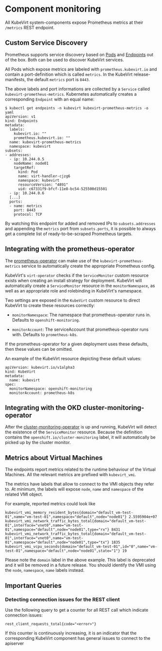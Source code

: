 # Component monitoring

All KubeVirt system-components expose Prometheus metrics at their
`/metrics` REST endpoint.

## Custom Service Discovery

Prometheus supports service discovery based on
[Pods](https://prometheus.io/docs/prometheus/latest/configuration/configuration/#pod)
and
[Endpoints](https://prometheus.io/docs/prometheus/latest/configuration/configuration/#endpoints)
out of the box. Both can be used to discover KubeVirt services.

All Pods which expose metrics are labeled with `prometheus.kubevirt.io`
and contain a port-definition which is called `metrics`. In the KubeVirt
release-manifests, the default `metrics` port is `8443`.

The above labels and port informations are collected by a `Service`
called `kubevirt-prometheus-metrics`. Kubernetes automatically creates a
corresponding `Endpoint` with an equal name:

    $ kubectl get endpoints -n kubevirt kubevirt-prometheus-metrics -o yaml
    apiVersion: v1
    kind: Endpoints
    metadata:
      labels:
        kubevirt.io: ""
        prometheus.kubevirt.io: ""
      name: kubevirt-prometheus-metrics
      namespace: kubevirt
    subsets:
    - addresses:
      - ip: 10.244.0.5
        nodeName: node01
        targetRef:
          kind: Pod
          name: virt-handler-cjzg6
          namespace: kubevirt
          resourceVersion: "4891"
          uid: c67331f9-bfcf-11e8-bc54-525500d15501
      - ip: 10.244.0.6
      [...]
      ports:
      - name: metrics
        port: 8443
        protocol: TCP

By watching this endpoint for added and removed IPs to
`subsets.addresses` and appending the `metrics` port from
`subsets.ports`, it is possible to always get a complete list of
ready-to-be-scraped Prometheus targets.

## Integrating with the prometheus-operator

The [prometheus-operator](https://github.com/coreos/prometheus-operator)
can make use of the `kubevirt-prometheus-metrics` service to
automatically create the appropriate Prometheus config.

KubeVirt's `virt-operator` checks if the `ServiceMonitor` custom
resource exists when creating an install strategy for deployment.
KubeVirt will automatically create a `ServiceMonitor` resource in the
`monitorNamespace`, as well as an appropriate role and rolebinding in
KubeVirt's namespace.

Two settings are exposed in the `KubeVirt` custom resource to direct
KubeVirt to create these resources correctly:

-   `monitorNamespace`: The namespace that prometheus-operator runs in.
    Defaults to `openshift-monitoring`.

-   `monitorAccount`: The serviceAccount that prometheus-operator runs
    with. Defaults to `prometheus-k8s`.

If the prometheus-operator for a given deployment uses these defaults,
then these values can be omitted.

An example of the KubeVirt resource depicting these default values:

    apiVersion: kubevirt.io/v1alpha3
    kind: KubeVirt
    metadata:
      name: kubevirt
    spec:
      monitorNamespace: openshift-monitoring
      monitorAccount: prometheus-k8s

## Integrating with the OKD cluster-monitoring-operator

After the
[cluster-monitoring-operator](https://github.com/openshift/cluster-monitoring-operator)
is up and running, KubeVirt will detect the existence of the
`ServiceMonitor` resource. Because the definition contains the
`openshift.io/cluster-monitoring` label, it will automatically be picked
up by the cluster monitor.

## Metrics about Virtual Machines

The endpoints report metrics related to the runtime behaviour of the
Virtual Machines. All the relevant metrics are prefixed with
`kubevirt_vmi`.

The metrics have labels that allow to connect to the VMI objects they
refer to. At minimum, the labels will expose `node`, `name` and
`namespace` of the related VMI object.

For example, reported metrics could look like

```
kubevirt_vmi_memory_resident_bytes{domain="default_vm-test-01",name="vm-test-01",namespace="default",node="node01"} 2.5595904e+07
kubevirt_vmi_network_traffic_bytes_total{domain="default_vm-test-01",interface="vnet0",name="vm-test-01",namespace="default",node="node01",type="rx"} 8431
kubevirt_vmi_network_traffic_bytes_total{domain="default_vm-test-01",interface="vnet0",name="vm-test-01",namespace="default",node="node01",type="tx"} 1835
kubevirt_vmi_vcpu_seconds{domain="default_vm-test-01",id="0",name="vm-test-01",namespace="default",node="node01",state="1"} 19
```

Please note the `domain` label in the above example. This label is
deprecated and it will be removed in a future release. You should
identify the VMI using the `node`, `namespace`, `name` labels instead.

## Important Queries

### Detecting connection issues for the REST client

Use the following query to get a counter for all REST call which
indicate connection issues:

    rest_client_requests_total{code="<error>"}

If this counter is continuously increasing, it is an indicator that the
corresponding KubeVirt component has general issues to connect to the
apiserver
